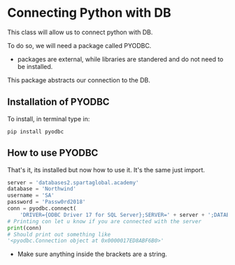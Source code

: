# Connecting Python with DB

This class will allow us to connect python with DB.

To do so, we will need a package called PYODBC.
- packages are external, while libraries are standered and do not need to be installed.

This package abstracts our connection to the DB.

## Installation of PYODBC
To install, in terminal type in:

```
pip install pyodbc
```

## How to use PYODBC
That's it, its installed but now how to use it. It's the same just import.

```python
server = 'databases2.spartaglobal.academy'
database = 'Northwind'
username = 'SA'
password = 'Passw0rd2018'
conn = pyodbc.connect(
    'DRIVER={ODBC Driver 17 for SQL Server};SERVER=' + server + ';DATABASE=' + database + ';UID=' + username + ';PWD=' + password)
# Printing con let u know if you are connected with the server
print(conn)
# Should print out something like
'<pyodbc.Connection object at 0x0000017ED8ABF6B0>'
```
- Make sure anything inside the brackets are a string.
